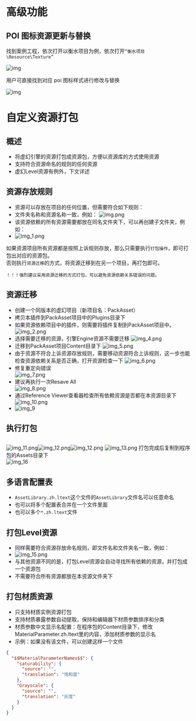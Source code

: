 # 高级功能

## POI 图标资源更新与替换

找到案例工程，依次打开以衡水项目为例，依次打开`“衡水项目\Resource\Texture”`

![img](images/17271747591282.png)

 用户可直接找到对应 poi 图标样式进行修改与替换

![img](images/17271747591281.png)



# 自定义资源打包

## 概述

- 将虚幻引擎的资源打包成资源包，方便以资源库的方式使用资源
- 支持符合资源命名的规则的任何资源
- 虚幻Level资源有例外，下文详述

## 资源存放规则

- 资源可以存放在项目的任何位置，但需要符合如下规则：
- 文件夹名称和资源名称一致，例如：
  ![img.png](images/img.png)
- 该资源依赖的所有资源需要都放在同名文件夹下，可以再创建子文件夹，例如：
- ![img_1.png](images/img_1.png)

如果资源项目所有资源都是按照上诉规则存放，那么只需要执行`打包操作`，即可打包出对应的资源包。  
否则执行`资源迁移`的方式，将资源迁移到在另一个项目，再打包即可。

```
！！！强烈建议采用资源迁移的方式打包，可以避免资源依赖关系错误的问题。
```

## 资源迁移

- 创建一个同版本的虚幻项目（新项目名：PackAsset）
- 拷贝本插件到PackAsset项目中的Plugins目录下
- 如果资源依赖项目中的插件，则需要将插件复制到PackAsset项目中。
  ![img_2.png](images/img_2.png)
- 选择需要迁移的资源，引擎Engine资源不需要迁移
  ![img_4.png](images/img_4.png)
- 迁移到PackAsset项目Content目录下
  ![img_5.png](images/img_5.png)
- 由于资源不符合上诉资源存放规则，需要移动资源符合上诉规则，这一步也能检查资源依赖关系是否正确，打开资源检查一下
  ![img_6.png](images/img_6.png)
- 修复重定向错误  
  ![img_7.png](images/img_7.png)
- 建议再执行一次Resave All  
  ![img_8.png](images/img_8.png)
- 通过Reference Viewer查看器检查所有依赖资源是否都在本资源目录下
  ![img_10.png](images/img_10.png)
- ![img_9](images/img_9.png)

## 执行打包

## 

![img_11.png](images/img_11-172717848412329.png)![img_12.png](Resources/md/img_12.png)![img_12.png](images/img_12-172717846820025.png)
![img_13.png](images/img_13.png)
打包完成后复制到程序包的Assets目录下  
![img_16](images/img_16.png)

## 多语言配置表

- `AssetLibrary.zh.ltext`这个文件的`AssetLibrary`文件名可以任意命名
- 也可以将多个配置表合并在一个文件里面
- 也可以多个`*.zh.ltext`文件

## 打包Level资源

- 同样需要符合资源存放命名规则，即文件名和文件夹名一致，例如：
- ![img_15.png](images/img_15.png)
- 与其他资源不同的是，打包Level资源会自动寻找所有依赖的资源，并打包成一个资源包
- 不需要符合所有资源都放在本资源文件夹下

## 打包材质资源

- 只支持材质实例资源打包
- 支持材质暴露参数自动提取，保持和编辑器下材质参数排序和分类
- 材质参数中文显示名配置：在程序包的Content目录下，修改MaterialParameter.zh.ltext里的内容，添加材质参数的显示名
- 示例：如果没有该文件，可以创建这样一个文件

```json
{
  "$$MaterialParameterNames$$": {
    "saturability": {
      "source": "",
      "translation": "饱和度"
    },
    "Grayscale": {
      "source": "",
      "translation": "灰度"
    }
  }
}
```

